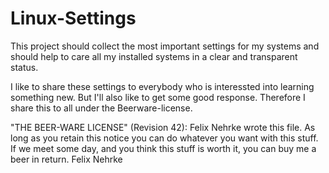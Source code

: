 Linux-Settings
==============

This project should collect the most important settings for my systems and
should help to care all my installed systems in a clear and transparent status.

I like to share these settings to everybody who is interessted into learning
something new. But I'll also like to get some good response. Therefore I share
this to all under the Beerware-license.

"THE BEER-WARE LICENSE" (Revision 42):
Felix Nehrke wrote this file. As long as you retain this notice you can do
whatever you want with this stuff. If we meet some day, and you think this
stuff is worth it, you can buy me a beer in return.
Felix Nehrke
